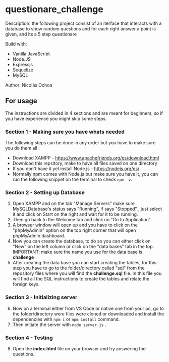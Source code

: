 # questionare_challenge

Description: the following project consist of an iterface that interacts with a database to show random questions and for each right answer a point is given, and its a 5 step questionare

Build with:

* Vanilla JavaScript
* Node.JS
* Expressjs
* Sequelize
* MySQL

Author: Nicolás Ochoa

## For usage
The instructions are divided in 4 sections and are meant for beginners, so if you have experience you might skip some steps.

### Section 1 - Making sure you have whats needed
The following steps can be done in any order but you have to make sure you do them all :
* Download XAMPP - https://www.apachefriends.org/es/download.html 
* Download this repsitory, make to have all files saved on one directory
* If you don't have it yet install Node.js - https://nodejs.org/es/
* Normally npm comes with Node.js but make sure you have it, you can run the following snippet on the terminal to check 
`npm -v`.

### Section 2 - Setting up Database
1. Open XAMPP and on the tab "Manage Servers" make sure MySQLDatabase's status says "Running", if says "Stopped"
 , just select it and click on Start on the right and wait for it to be running.
2. Then go back to the Welcome tab and click on "Go to Application".
3. A browser window will open up and you have to click on the "phpMyAdmin" option on the top right corner that will open phpMyAdmin dashboard.
4. Now you can create the database, to do so you can either click on "New" on the left column or click on the "data bases" tab in the top. 
IMPORTANT: make sure the name you use for the data base is    **challenge**
5. After creating the data base you can start creating the tables, for this step you have to go to the folder/directory called "sql" from the repository files where you will find the **challenge.sql** file.
In this file you will find all the SQL instructions to create the tables and relate the foreign keys.


### Section 3 - Initializing server
6. Now on a terminal either from VS Code or native one from your pc, go to the folder/directory were files were cloned or downloaded  and install the dependencies with  `npm i` or 
 `npm install` command.
7. Then initiate the server with  ` node server.js ` . 

### Section 4 - Testing 

8. Open the **index.html** file on your browser and try answering the questions.

